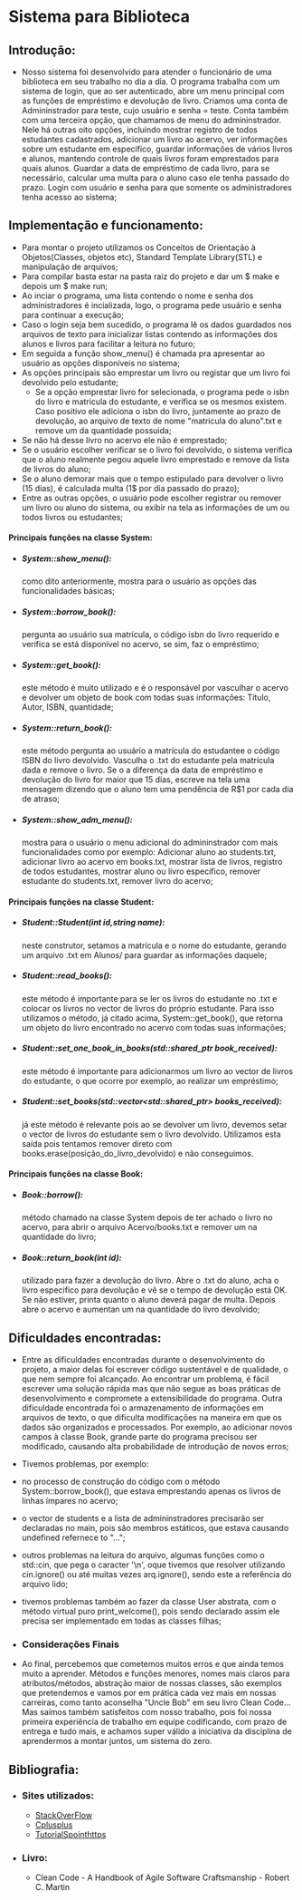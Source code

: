 # Sistema para 	Biblioteca

 ##  Introdução:

* Nosso sistema foi desenvolvido para atender o funcionário de uma biblioteca em seu trabalho no dia a dia. O programa trabalha com um sistema de login, que ao ser autenticado, abre um menu principal com as funções de empréstimo e devolução de livro. Criamos uma conta de Admininstrador para teste, cujo usuário e senha = teste. Conta também com uma terceira opção, que chamamos de menu do admininstrador. Nele há outras oito opções, incluindo mostrar registro de todos estudantes cadastrados, adicionar um livro ao acervo, ver informações sobre um estudante em específico, guardar informações de vários livros e alunos, mantendo controle de quais livros foram emprestados para quais alunos.
Guardar a data de empréstimo de cada livro, para se necessário, calcular uma multa para o aluno caso ele tenha passado do prazo.
Login com usuário e senha para que somente os administradores tenha acesso ao sistema;

## Implementação e funcionamento:
  - Para montar o projeto utilizamos os Conceitos de Orientação à Objetos(Classes, objetos etc), Standard Template Library(STL) e manipulação de arquivos; 
  - Para compilar basta estar na pasta raiz do projeto e dar um $ make e depois um $ make run;
  - Ao inciar o programa, uma lista contendo o nome e senha dos administradores é incializada, logo, o programa pede usuário e senha para continuar a execução; 
  - Caso o login seja bem sucedido, o programa lê os dados guardados nos arquivos de texto para
inicializar listas contendo as informações dos alunos e livros para facilitar a leitura no futuro; 
  - Em seguida a função show_menu() é chamada pra apresentar ao usuário as opções disponíveis no sistema; 
  - As opções principais são emprestar um livro ou registar que um livro foi devolvido pelo estudante; 
      - Se a opção emprestar livro for selecionada, o programa pede o isbn do livro e matricula do estudante, e verifica se os mesmos existem. Caso positivo ele adiciona o isbn do livro, juntamente ao prazo de devolução, ao arquivo de texto de nome "matricula do aluno".txt e remove um da quantidade possuida; 
  - Se não há desse livro no acervo ele não é emprestado;
  - Se o usuário escolher verificar se o livro foi devolvido, o sistema verifica que o aluno realmente pegou aquele livro emprestado e remove da lista de livros do aluno; 
  - Se o aluno demorar mais que o tempo estipulado para devolver o livro (15 dias), é calculada multa (1$ por dia passado do prazo);
  - Entre as outras opções, o usuário pode escolher registrar ou remover um livro ou aluno do sistema, ou exibir na tela as informações de um ou todos livros ou estudantes;
  
#### Principais funções na classe System:
- ##### System::show_menu(): 
  como dito anteriormente, mostra para o usuário as opções das funcionalidades básicas;

- ##### System::borrow_book(): 
  pergunta ao usuário sua matrícula, o código isbn do livro requerido e verifica se está disponível no acervo, se sim, faz o empréstimo; 

- ##### System::get_book(): 
  este método é muito utilizado e é o responsável por vasculhar o acervo e devolver um objeto de book com todas suas informações: Título, Autor, ISBN, quantidade; 

- ##### System::return_book(): 
  este método pergunta ao usuário a matrícula do estudantee o código ISBN do livro devolvido. Vasculha o .txt do estudante pela matrícula dada e remove o livro. Se o a diferença da data de empréstimo e devolução do livro for maior que 15 dias, escreve na tela uma mensagem dizendo que o aluno tem uma pendência de R$1 por cada dia de atraso;

- ##### System::show_adm_menu(): 
  mostra para o usuário o menu adicional do admininstrador com mais funcionalidades como por exemplo: Adicionar aluno ao students.txt, adicionar livro ao acervo em books.txt, mostrar lista de livros, registro de todos estudantes, mostrar aluno ou livro específico, remover estudante do students.txt, remover livro do acervo;

#### Principais funções na classe Student:
- ##### Student::Student(int id,string name): 
  neste construtor, setamos a matrícula e o nome do estudante, gerando um arquivo .txt em Alunos/ para guardar as informações daquele;

- ##### Student::read_books(): 
  este método é importante para se ler os livros do estudante no .txt e colocar os livros no vector de livros do próprio estudante. Para isso utilizamos o método, já citado acima, System::get_book(), que retorna um objeto do livro encontrado no acervo com todas suas informações;

- ##### Student::set_one_book_in_books(std::shared_ptr<Book> book_received): 
   este método é importante para adicionarmos um livro ao vector de livros do estudante, o que ocorre por exemplo, ao realizar um empréstimo;
 
 - ##### Student::set_books(std::vector<std::shared_ptr<Book>> books_received): 
   já este método é relevante pois ao se devolver um livro, devemos setar o vector de livros do estudante sem o livro devolvido. Utilizamos esta saída pois tentamos remover direto com books.erase(posição_do_livro_devolvido) e não conseguimos.

#### Principais funções na classe Book:
- ##### Book::borrow(): 
  método chamado na classe System depois de ter achado o livro no acervo, para abrir o arquivo Acervo/books.txt e remover um na quantidade do livro;

- ##### Book::return_book(int id): 
  utilizado para fazer a devolução do livro. Abre o .txt do aluno, acha o livro especifico para devolução e vê se o tempo de devolução está OK. Se não estiver, printa quanto o aluno deverá pagar de multa. Depois abre o acervo e aumentan um na quantidade do livro devolvido;

## Dificuldades encontradas:
  - Entre as dificuldades encontradas durante o desenvolvimento do projeto, a maior delas foi escrever código sustentável
e de qualidade, o que nem sempre foi alcançado. Ao encontrar um problema, é fácil escrever uma solução rápida mas que não
segue as boas práticas de desenvolvimento e compromete a extensibilidade do programa. Outra dificuldade encontrada foi o
armazenamento de informações em arquivos de texto, o que dificulta modificações na maneira em que os dados são organizados e 
processados. Por exemplo, ao adicionar novos campos à classe Book, grande parte do programa precisou ser modificado, causando 
alta probabilidade de introdução de novos erros;
 
  - Tivemos problemas, por exemplo:
   - no processo de construção do código com o método System::borrow_book(), que estava emprestando apenas os livros de linhas ímpares no acervo;
   - o vector de students e a lista de admininstradores precisarão ser declaradas no main, pois são membros estáticos, que estava causando undefined refernece to "...";
   - outros problemas na leitura do arquivo, algumas funções como o std::cin, que pega o caracter '\n', oque tivemos que resolver utilizando cin.ignore() ou até muitas vezes arq.ignore(), sendo este a referência do arquivo lido;
   - tivemos problemas também ao fazer da classe User abstrata, com o método virtual puro print_welcome(), pois sendo declarado assim ele precisa ser implementado em todas as classes filhas;
 
 - ### Considerações Finais
  - Ao final, percebemos que cometemos muitos erros e que ainda temos muito a aprender. Métodos e funções menores, nomes mais claros para atributos/métodos, abstração maior de nossas classes, são exemplos que pretendemos e vamos por em prática cada vez mais em nossas carreiras, como tanto aconselha "Uncle Bob" em seu livro Clean Code... Mas saímos também satisfeitos com nosso trabalho, pois foi nossa primeira experiência de trabalho em equipe codificando, com prazo de entrega e tudo mais, e achamos super válido a iniciativa da disciplina de aprendermos a montar juntos, um sistema do zero.

## Bibliografia:

* ### Sites utilizados:
  * [StackOverFlow](https://stackoverflow.com/)
  * [Cplusplus](http://www.cplusplus.com/)
  * [TutorialSpointhttps](//www.tutorialspoint.com/cplusplus/)
* ### Livro:
  * Clean Code - A Handbook of Agile Software Craftsmanship - Robert C. Martin
